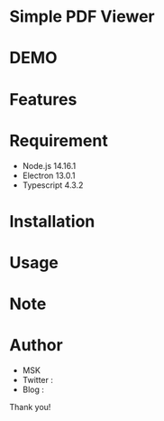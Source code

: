 # Simple PDF Viewer

# DEMO

# Features

# Requirement
* Node.js 14.16.1
* Electron 13.0.1
* Typescript 4.3.2

# Installation

# Usage

# Note

# Author
* MSK
* Twitter : 
* Blog : 

Thank you!